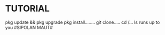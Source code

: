 # TUTORIAL
pkg update &amp;&amp; pkg upgrade  pkg install........   git clone.....   cd /...  ls  runs up to you  #SIPOLAN MAUT#
